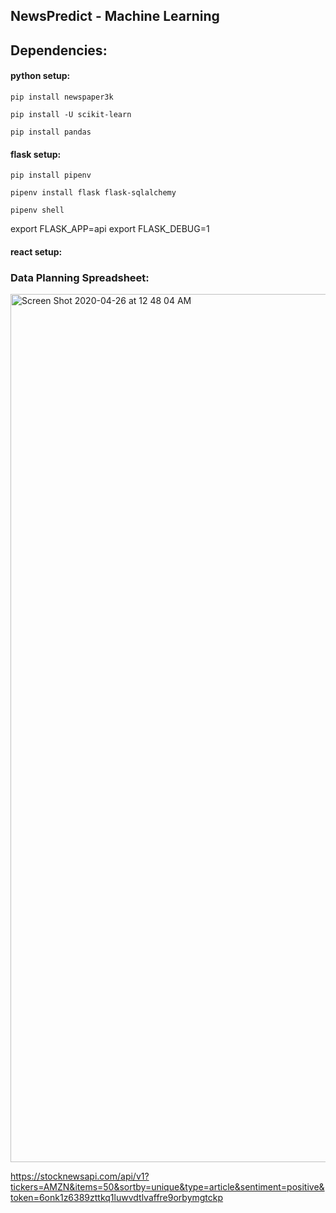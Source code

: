## NewsPredict - Machine Learning


## Dependencies:
#### python setup:

`pip install newspaper3k`

`pip install -U scikit-learn`

`pip install pandas`

#### flask setup:
`pip install pipenv`

`pipenv install flask flask-sqlalchemy`

`pipenv shell`

export FLASK_APP=api
export FLASK_DEBUG=1
#### react setup:

### Data Planning Spreadsheet:
<img width="1389" alt="Screen Shot 2020-04-26 at 12 48 04 AM" src="https://user-images.githubusercontent.com/57355719/80292628-f0cb9600-8757-11ea-8b7a-e96aa6374aad.png">



https://stocknewsapi.com/api/v1?tickers=AMZN&items=50&sortby=unique&type=article&sentiment=positive&token=6onk1z6389zttkq1luwvdtlvaffre9orbymgtckp
